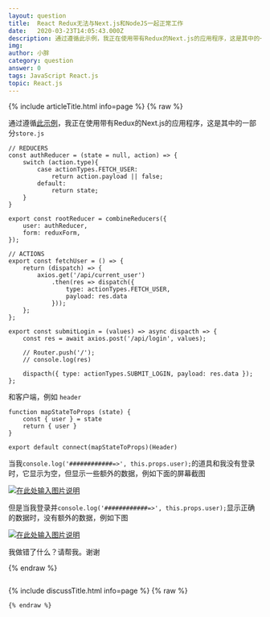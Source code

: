 ```yaml
---
layout: question
title:  React Redux无法与Next.js和NodeJS一起正常工作
date:   2020-03-23T14:05:43.000Z
description: 通过遵循此示例，我正在使用带有Redux的Next.js的应用程序，这是其中的一部分store.js// REDUCERSconst authRed...
img: 
author: 小胖
category: question
answer: 0
tags: JavaScript React.js
topic: React.js
---
```

<div class="article-root">
  <div class="article">
    {% include articleTitle.html info=page %}
    {% raw %}
    <div class="article-content"><p><font style="vertical-align: inherit;"><font style="vertical-align: inherit;">通过遵循</font></font><a href="https://github.com/zeit/next.js/tree/canary/examples/with-redux" rel="nofollow noreferrer"><font style="vertical-align: inherit;"><font style="vertical-align: inherit;">此示例</font></font></a><font style="vertical-align: inherit;"><font style="vertical-align: inherit;">，</font><font style="vertical-align: inherit;">我正在使用带有Redux的Next.js的应用程序</font><font style="vertical-align: inherit;">，这是其中的一部分</font></font><code>store.js</code></p>

<pre><code>// REDUCERS<font></font>
const authReducer = (state = null, action) =&gt; {<font></font>
    switch (action.type){<font></font>
        case actionTypes.FETCH_USER:<font></font>
            return action.payload || false;<font></font>
        default:<font></font>
            return state;<font></font>
    }<font></font>
}<font></font>
<font></font>
export const rootReducer = combineReducers({<font></font>
    user: authReducer,<font></font>
    form: reduxForm,<font></font>
});<font></font>
<font></font>
// ACTIONS<font></font>
export const fetchUser = () =&gt; {<font></font>
    return (dispatch) =&gt; {<font></font>
        axios.get('/api/current_user')<font></font>
            .then(res =&gt; dispatch({<font></font>
                type: actionTypes.FETCH_USER, <font></font>
                payload: res.data<font></font>
            }));<font></font>
    };<font></font>
};<font></font>
<font></font>
export const submitLogin = (values) =&gt; async dispacth =&gt; {<font></font>
    const res = await axios.post('/api/login', values);<font></font>
<font></font>
    // Router.push('/');<font></font>
    // console.log(res)<font></font>
<font></font>
    dispacth({ type: actionTypes.SUBMIT_LOGIN, payload: res.data });<font></font>
};<font></font>
</code></pre>

<p><font style="vertical-align: inherit;"><font style="vertical-align: inherit;">和客户端，例如 </font></font><code>header</code></p>

<pre><code>function mapStateToProps (state) {<font></font>
    const { user } = state<font></font>
    return { user }<font></font>
}<font></font>
<font></font>
export default connect(mapStateToProps)(Header)<font></font>
</code></pre>

<p><font style="vertical-align: inherit;"><font style="vertical-align: inherit;">当我</font></font><code>console.log('############=&gt;', this.props.user);</code><font style="vertical-align: inherit;"><font style="vertical-align: inherit;">的道具和我没有登录时，它显示为空，但显示一些额外的数据，例如下面的屏幕截图</font></font></p>

<p><a href="https://www.samyoc.com//uploads/users/24019/images/thumbnails/1584972215978.png" data-src="https://www.samyoc.com//uploads/users/24019/images/1584972215978.png" rel="nofollow noreferrer"><img src="https://i.stack.imgur.com/QTC4M.png" alt="在此处输入图片说明"></a></p>

<p><font style="vertical-align: inherit;"><font style="vertical-align: inherit;">但是当我登录并</font></font><code>console.log('############=&gt;', this.props.user);</code><font style="vertical-align: inherit;"><font style="vertical-align: inherit;">显示正确的数据时，没有额外的数据，例如下图</font></font></p>

<p><a href="https://www.samyoc.com//uploads/users/24019/images/thumbnails/1584972215980.png" data-src="https://www.samyoc.com//uploads/users/24019/images/1584972215980.png" rel="nofollow noreferrer"><img src="https://i.stack.imgur.com/sCgkV.png" alt="在此处输入图片说明"></a></p>

<p><font style="vertical-align: inherit;"><font style="vertical-align: inherit;">我做错了什么？</font><font style="vertical-align: inherit;">请帮我。</font><font style="vertical-align: inherit;">谢谢</font></font></p></div>
    {% endraw %}
  </div>
  <p style="height: 0;width:0;overflow: hidden;"> 第3124篇《React Redux无法与Next.js和NodeJS一起正常工作》来自Winter(https://github.com/aiyld/aiyld.github.io)的站点</p>
  <div class="discuss-wrapper">
    {% include discussTitle.html info=page %}
    {% raw %}
    
    {% endraw %}
  </div>
<div>
